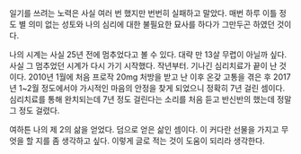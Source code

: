 일기를 쓰려는 노력은 사실 여러 번 했지만 번번히 실패하고 말았다. 매번 하루 이틀 정도 별 의미 없는 성토와 나의 심리에 대한 불필요한 묘사를 하다가 그만두곤 하였던 것이다.

나의 시계는 사실 25년 전에 멈추었다고 볼 수 있다. 대략 만 13살 무렵이 아닐까 싶다. 사실 그 멈추었던 시계가 다시 가기 시작했다. 작년부터. 기나긴 심리치료가 끝이 난 것이다. 2010년 1월에 처음 프로작 20mg 처방을 받고 난 이후 온갖 고통을 겪은 후 2017년 1~2월 정도에서야 가시적인 마음의 안정을 찾게 되었으니 정확히 7년 걸린 셈이다. 심리치료를 통해 완치되는데 7년 정도 걸린다는 소리를 처음 듣고 반신반의 했는데 정말 그 정도 걸렸다.

여하튼 나의 제 2의 삶을 얻었다. 덤으로 얻은 삶인 셈이다. 이 커다란 선물을 가지고 무엇을 할 지를 좀 생각하고 싶다. 이렇게 글로 적는 것이 도움이 되리라 생각한다.

